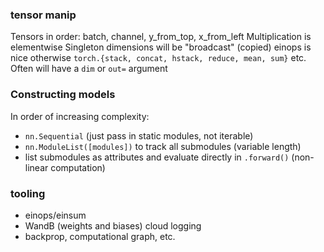 ### tensor manip
Tensors in order: batch, channel, y_from_top, x_from_left
Multiplication is elementwise
Singleton dimensions will be "broadcast" (copied) 
einops is nice
otherwise `torch.{stack, concat, hstack, reduce, mean, sum}` etc.
Often will have a `dim` or `out=` argument
### Constructing models
In order of increasing complexity:
- `nn.Sequential` (just pass in static modules, not iterable)
- `nn.ModuleList([modules])` to track all submodules (variable length)
- list submodules as attributes and evaluate directly in `.forward()` (non-linear computation)
### tooling
- einops/einsum
- WandB (weights and biases) cloud logging
- backprop, computational graph, etc.
